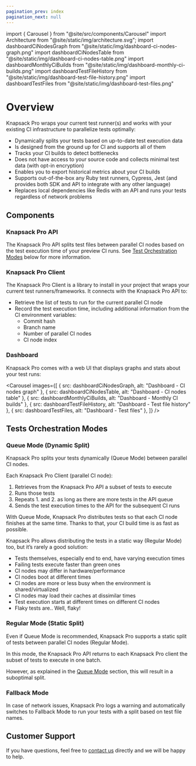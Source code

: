 ```yaml
---
pagination_prev: index
pagination_next: null
---
```


import { Carousel } from "@site/src/components/Carousel"
import Architecture from "@site/static/img/architecture.svg";
import dashboardCiNodesGraph from "@site/static/img/dashboard-ci-nodes-graph.png"
import dashboardCiNodesTable from "@site/static/img/dashboard-ci-nodes-table.png"
import dashboardMonthlyCiBuilds from "@site/static/img/dashboard-monthly-ci-builds.png"
import dashboardTestFileHistory from "@site/static/img/dashboard-test-file-history.png"
import dashboardTestFiles from "@site/static/img/dashboard-test-files.png"

# Overview

Knapsack Pro wraps your current test runner(s) and works with your existing CI infrastructure to parallelize tests optimally:

- Dynamically splits your tests based on up-to-date test execution data
- Is designed from the ground up for CI and supports all of them
- Tracks your CI builds to detect bottlenecks
- Does not have access to your source code and collects minimal test data (with opt-in encryption)
- Enables you to export historical metrics about your CI builds
- Supports out-of-the-box any Ruby test runners, Cypress, Jest (and provides both SDK and API to integrate with any other language)
- Replaces local dependencies like Redis with an API and runs your tests regardless of network problems

<Architecture className="w-full h-auto center" />

## Components

### Knapsack Pro API

The Knapsack Pro API splits test files between parallel CI nodes based on the test execution time of your preview CI runs. See [Test Orchestration Modes](#tests-orchestration-modes) below for more information.

### Knapsack Pro Client

The Knapsack Pro Client is a library to install in your project that wraps your current test runners/frameworks. It connects with the Knapsack Pro API to:

- Retrieve the list of tests to run for the current parallel CI node
- Record the test execution time, including additional information from the CI environment variables:
  - Commit hash
  - Branch name
  - Number of parallel CI nodes
  - CI node index

### Dashboard

Knapsack Pro comes with a web UI that displays graphs and stats about your test runs:

<Carousel images={[
{ src: dashboardCiNodesGraph, alt: "Dashboard - CI nodes graph" },
{ src: dashboardCiNodesTable, alt: "Dashboard - CI nodes table" },
{ src: dashboardMonthlyCiBuilds, alt: "Dashboard - Monthly CI builds" },
{ src: dashboardTestFileHistory, alt: "Dashboard - Test file history" },
{ src: dashboardTestFiles, alt: "Dashboard - Test files" },
]} />

## Tests Orchestration Modes

### Queue Mode (Dynamic Split)

Knapsack Pro splits your tests dynamically (Queue Mode) between parallel CI nodes.

Each Knapsack Pro Client (parallel CI node):

1. Retrieves from the Knapsack Pro API a subset of tests to execute
2. Runs those tests
3. Repeats 1. and 2. as long as there are more tests in the API queue
4. Sends the test execution times to the API for the subsequent CI runs

With Queue Mode, Knapsack Pro distributes tests so that each CI node finishes at the same time. Thanks to that, your CI build time is as fast as possible.

Knapsack Pro allows distributing the tests in a static way (Regular Mode) too, but it’s rarely a good solution:

- Tests themselves, especially end to end, have varying execution times
- Failing tests execute faster than green ones
- CI nodes may differ in hardware/performance
- CI nodes boot at different times
- CI nodes are more or less busy when the environment is shared/virtualized
- CI nodes may load their caches at dissimilar times
- Test execution starts at different times on different CI nodes
- Flaky tests are.. Well, flaky!

### Regular Mode (Static Split)

Even if Queue Mode is recommended, Knapsack Pro supports a static split of tests between parallel CI nodes (Regular Mode).

In this mode, the Knapsack Pro API returns to each Knapsack Pro client the subset of tests to execute in one batch.

However, as explained in the [Queue Mode](#queue-mode-dynamic-split) section, this will result in a suboptimal split.

### Fallback Mode

In case of network issues, Knapsack Pro logs a warning and automatically switches to Fallback Mode to run your tests with a split based on test file names.

## Customer Support

If you have questions, feel free to [contact us](https://knapsackpro.com/contact) directly and we will be happy to help.

